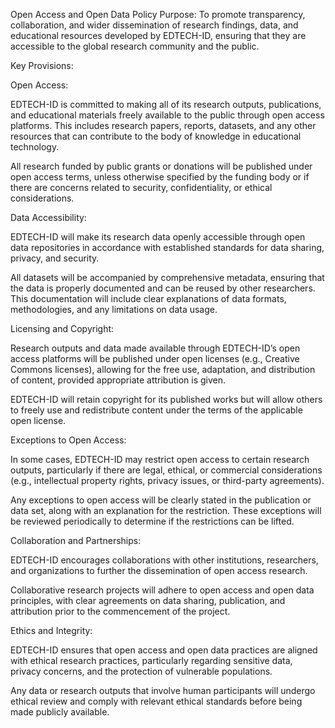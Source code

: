 Open Access and Open Data Policy
Purpose: To promote transparency, collaboration, and wider dissemination of research findings, data, and educational resources developed by EDTECH-ID, ensuring that they are accessible to the global research community and the public.

Key Provisions:

Open Access:

EDTECH-ID is committed to making all of its research outputs, publications, and educational materials freely available to the public through open access platforms. This includes research papers, reports, datasets, and any other resources that can contribute to the body of knowledge in educational technology.

All research funded by public grants or donations will be published under open access terms, unless otherwise specified by the funding body or if there are concerns related to security, confidentiality, or ethical considerations.

Data Accessibility:

EDTECH-ID will make its research data openly accessible through open data repositories in accordance with established standards for data sharing, privacy, and security.

All datasets will be accompanied by comprehensive metadata, ensuring that the data is properly documented and can be reused by other researchers. This documentation will include clear explanations of data formats, methodologies, and any limitations on data usage.

Licensing and Copyright:

Research outputs and data made available through EDTECH-ID’s open access platforms will be published under open licenses (e.g., Creative Commons licenses), allowing for the free use, adaptation, and distribution of content, provided appropriate attribution is given.

EDTECH-ID will retain copyright for its published works but will allow others to freely use and redistribute content under the terms of the applicable open license.

Exceptions to Open Access:

In some cases, EDTECH-ID may restrict open access to certain research outputs, particularly if there are legal, ethical, or commercial considerations (e.g., intellectual property rights, privacy issues, or third-party agreements).

Any exceptions to open access will be clearly stated in the publication or data set, along with an explanation for the restriction. These exceptions will be reviewed periodically to determine if the restrictions can be lifted.

Collaboration and Partnerships:

EDTECH-ID encourages collaborations with other institutions, researchers, and organizations to further the dissemination of open access research.

Collaborative research projects will adhere to open access and open data principles, with clear agreements on data sharing, publication, and attribution prior to the commencement of the project.

Ethics and Integrity:

EDTECH-ID ensures that open access and open data practices are aligned with ethical research practices, particularly regarding sensitive data, privacy concerns, and the protection of vulnerable populations.

Any data or research outputs that involve human participants will undergo ethical review and comply with relevant ethical standards before being made publicly available.

